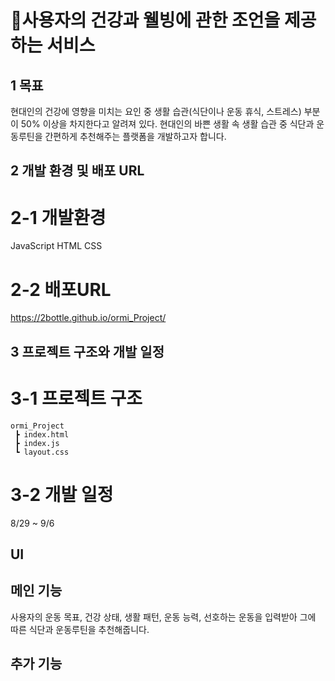 # :frog:사용자의 건강과 웰빙에 관한 조언을 제공하는 서비스

## 1 목표
현대인의 건강에 영향을 미치는 요인 중 생활 습관(식단이나 운동 휴식, 스트레스) 부분이 50% 이상을 차지한다고 알려져 있다.
현대인의 바쁜 생활 속 생활 습관 중 식단과 운동루틴을 간편하게 추천해주는 플랫폼을 개발하고자 합니다.

## 2 개발 환경 및 배포 URL
# 2-1 개발환경

JavaScript
HTML
CSS

# 2-2 배포URL

https://2bottle.github.io/ormi_Project/
## 3 프로젝트 구조와 개발 일정
# 3-1 프로젝트 구조
```
ormi_Project
 ┣ index.html
 ┣ index.js
 ┗ layout.css
```
# 3-2 개발 일정 

8/29 ~ 9/6 
## UI

## 메인 기능

사용자의 운동 목표, 건강 상태, 생활 패턴, 운동 능력, 선호하는 운동을 입력받아 그에 따른 식단과 운동루틴을 추천해줍니다.

## 추가 기능
 
